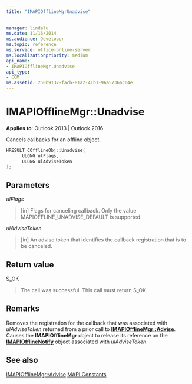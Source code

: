 ```yaml
---
title: "IMAPIOfflineMgrUnadvise"
 
 
manager: lindalu
ms.date: 11/16/2014
ms.audience: Developer
ms.topic: reference
ms.service: office-online-server
ms.localizationpriority: medium
api_name:
- IMAPIOfflineMgr.Unadvise
api_type:
- COM
ms.assetid: 250b9137-facb-81a2-41b1-96a57366c04e
---
```


# IMAPIOfflineMgr::Unadvise


**Applies to**: Outlook 2013 | Outlook 2016
  
Cancels callbacks for an offline object.
  
```cpp
HRESULT COfflineObj::Unadvise( 
      ULONG ulFlags, 
      ULONG ulAdviseToken 
);
```

## Parameters

 _ulFlags_
  
> [in] Flags for canceling callback. Only the value MAPIOFFLINE_UNADVISE_DEFAULT is supported.

 _ulAdviseToken_
  
> [in] An advise token that identifies the callback registration that is to be canceled.

## Return value

S_OK
  
> The call was successful. This call must return S_OK.

## Remarks

Removes the registration for the callback that was associated with _ulAdviseToken_ returned from a prior call to **[IMAPIOfflineMgr::Advise](imapiofflinemgr-advise.md)**. Causes the **IMAPIOfflineMgr** object to release its reference on the **[IMAPIOfflineNotify](imapiofflinenotifyiunknown.md)** object associated with _ulAdviseToken_.
  
## See also

[IMAPIOfflineMgr::Advise](imapiofflinemgr-advise.md)
[MAPI Constants](mapi-constants.md)
